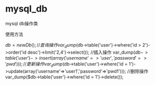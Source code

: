 # mysql_db
mysql db操作类

使用方法

$db = new Db();
//查询操作
var_dump($db->table('user')->where('id > 2')->order('id desc')->limit('2,4')->select());
//插入操作
var_dump($db->table('user')->insert(array('username'=>'user','password'=>'pwd')));
//更新操作
var_dump($db->table('user')->where('id = 1')->update(array('username'=>'user1','password'=>'pwd1')));
//删除操作
var_dump($db->table('user')->where('id = 1')->delete());
